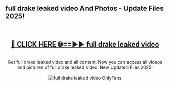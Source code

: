 <h2>full drake leaked video And Photos - Update Files 2025!</h2>
<br>
<div align="center">
<h2><a href="https://linkcuts.com/hfmhzwbr" rel="nofollow">🔴 CLICK HERE 🌐==►► full drake leaked video</a></h2>
<br>
Get full drake leaked video and all content. Now you can access all videos and pictures of full drake leaked video. New Updated Files 2025!
<br>
<br>
<a href="https://linkcuts.com/hfmhzwbr" rel="nofollow" data-target="animated-image.originalLink"><img src="https://i.ibb.co.com/WyWwxjT/player-gif2.gif" alt="full drake leaked video OnlyFans" style="max-width: 100%; display: inline-block;" data-target="animated-image.originalImage"></a>
</div>
<br>